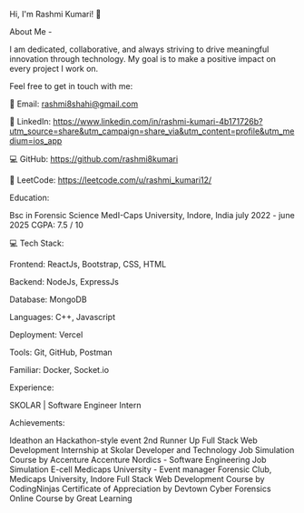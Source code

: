 Hi, I'm Rashmi Kumari! 👋


About Me - 

I am dedicated, collaborative, and always striving to drive meaningful innovation through technology. My goal is to make a positive impact on every project I work on.

Feel free to get in touch with me:

📧 Email: rashmi8shahi@gmail.com

🔗 LinkedIn: https://www.linkedin.com/in/rashmi-kumari-4b171726b?utm_source=share&utm_campaign=share_via&utm_content=profile&utm_medium=ios_app

💻 GitHub: https://github.com/rashmi8kumari

🧠 LeetCode: https://leetcode.com/u/rashmi_kumari12/

Education:

Bsc in Forensic Science
MedI-Caps University, Indore, India
july 2022 - june 2025
CGPA: 7.5 / 10

💻 Tech Stack:

Frontend: ReactJs, Bootstrap, CSS, HTML

Backend: NodeJs, ExpressJs

Database: MongoDB

Languages:  C++, Javascript

Deployment: Vercel

Tools: Git, GitHub, Postman

Familiar: Docker, Socket.io

Experience:

SKOLAR | Software Engineer Intern

Achievements:

Ideathon an Hackathon-style event 2nd Runner Up
Full Stack Web Development Internship at Skolar
Developer and Technology Job Simulation Course by Accenture
Accenture Nordics - Software Engineering Job Simulation
E-cell Medicaps University - Event manager
Forensic Club, Medicaps University, Indore
Full Stack Web Development Course by CodingNinjas
Certificate of Appreciation by Devtown
Cyber Forensics Online Course by Great Learning

